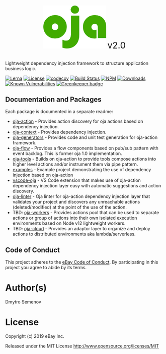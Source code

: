 <p align="center">
    <img src="https://github.com/trooba/branding/raw/master/images/oja.png" alt="Oja logo" width="200" /> <span style="font-size: 2em;">v2.0</span><br /><br />
</p>

Lightweight dependency injection framework to structure application business logic.

[![Lerna](https://img.shields.io/badge/monorepo-lerna-531099.svg)](https://github.com/lerna/lerna)
[![License](https://img.shields.io/github/license/ebay/oja.svg)](./LICENSE)
[![codecov](https://codecov.io/gh/eBay/oja/branch/master/graph/badge.svg)](https://codecov.io/gh/eBay/oja)
[![Build Status](https://travis-ci.org/eBay/oja.svg?branch=master)](https://travis-ci.org/eBay/oja) [![NPM](https://img.shields.io/npm/v/oja.svg)](https://www.npmjs.com/package/oja)
[![Downloads](https://img.shields.io/npm/dm/oja.svg)](http://npm-stat.com/charts.html?package=oja)
[![Known Vulnerabilities](https://snyk.io/test/github/eBay/oja/badge.svg)](https://snyk.io/test/github/eBay/oja)
[![Greenkeeper badge](https://badges.greenkeeper.io/eBay/oja.svg)](https://greenkeeper.io/)

## Documentation and Packages

Each package is documented in a separate readme:

- [oja-action](https://github.corp.ebay.com/dsemenov/oja/blob/master/packages/oja-action/README.md) -
  Provides action discovery for oja actions based on dependency injection.
- [oja-context](https://github.corp.ebay.com/dsemenov/oja/blob/master/packages/oja-context/README.md) -
  Provides dependency injection.
- [oja-generators](https://github.corp.ebay.com/dsemenov/oja/blob/master/packages/hygen-oja-generators/README.md) -
  Provides code and unit test generation for oja-action framework.
- [oja-flow](https://github.corp.ebay.com/dsemenov/oja/blob/master/packages/oja-flow/README.md) -
  Provides a flow components based on pub/sub pattern with event backlog. This is former oja 1.0 implementation.
- [oja-tools](https://github.corp.ebay.com/dsemenov/oja/blob/master/packages/oja-tools/README.md) -
  Builds on oja-action to provide tools compose actions into higher level actions and/or instrument them via pipe pattern.
- [examples](https://github.corp.ebay.com/dsemenov/oja/blob/master/packages/examples/README.md) -
  Example project demonstrating the use of dependency injection based on oja-action
- [vscode-oja](https://github.corp.ebay.com/dsemenov/oja/blob/master/packages/vscode-oja/README.md) -
  VS Code extension that makes use of oja-action dependency injection layer easy with automatic suggestions and action discovery.
- [oja-linter](https://github.corp.ebay.com/dsemenov/oja/blob/master/packages/oja-linter/README.md) -
  Oja linter for oja-action dependency injection layer that validates your project and discovers any unreachable actions (deleted/modified) at the point of the use of the action.  
- TBD: [oja-workers](https://github.corp.ebay.com/dsemenov/oja/blob/master/packages/oja-workers/README.md) -
  Provides actions pool that can be used to separate actions or group of actions into their own isolated execution environments based on Node v12 lightweight workers.
- TBD: [oja-cloud](https://github.corp.ebay.com/dsemenov/oja/blob/master/packages/oja-cloud/README.md) -
  Provides an adaptor layer to organize and deploy actions to distributed environments aka lambda/serverless.

## Code of Conduct

This project adheres to the [eBay Code of Conduct](./.github/CODE_OF_CONDUCT.md). By participating in this project you agree to abide by its terms.

# Author(s)
Dmytro Semenov

# License
Copyright (c) 2019 eBay Inc.

Released under the MIT License http://www.opensource.org/licenses/MIT
